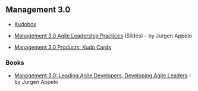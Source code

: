 ## Management 3.0

- [Kudobox](http://kudobox.co/)

- [Management 3.0 Agile Leadership Practices](https://www.slideshare.net/jurgenappelo/management-30-in-50-minutes) (Slides) - by Jurgen Appelo

- [Management 3.0 Products: Kudo Cards](https://management30.com/product/kudo-cards/) 

### Books

- [Management 3.0: Leading Agile Developers, Developing Agile Leaders](https://management30.com/product/management30/) - by Jurgen Appelo
